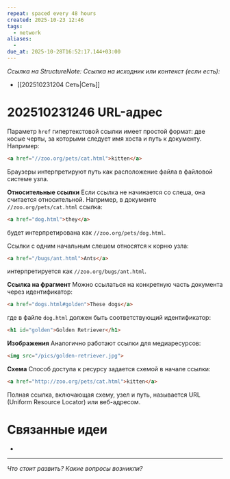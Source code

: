 ```yaml
---
repeat: spaced every 48 hours
created: 2025-10-23 12:46
tags:
  - network
aliases:
  -
due_at: 2025-10-28T16:52:17.144+03:00
---
```

*Ссылка на StructureNote:*
*Ссылка на исходник или контекст (если есть):*
- [[202510231204 Сеть|Сеть]]

# 202510231246 URL-адрес

Параметр `href` гипертекстовой ссылки имеет простой формат: две косые черты, за которыми следует имя хоста и путь к документу. Например:

```html
<a href="//zoo.org/pets/cat.html">kitten</a>
```

Браузеры интерпретируют путь как расположение файла в файловой системе узла.

**Относительные ссылки**
Если ссылка не начинается со слеша, она считается относительной. Например, в документе `//zoo.org/pets/cat.html` ссылка:

```html
<a href="dog.html">they</a>
```

будет интерпретирована как `//zoo.org/pets/dog.html`.

Ссылки с одним начальным слешем относятся к корню узла:

```html
<a href="/bugs/ant.html">Ants</a>
```

интерпретируется как `//zoo.org/bugs/ant.html`.

**Ссылка на фрагмент**
Можно ссылаться на конкретную часть документа через идентификатор:

```html
<a href="dogs.html#golden">These dogs</a>
```

где в файле `dog.html` должен быть соответствующий идентификатор:

```html
<h1 id="golden">Golden Retriever</h1>
```

**Изображения**
Аналогично работают ссылки для медиаресурсов:

```html
<img src="/pics/golden-retriever.jpg">
```

**Схема**
Способ доступа к ресурсу задается схемой в начале ссылки:

```html
<a href="http://zoo.org/pets/cat.html">kitten</a>
```

Полная ссылка, включающая схему, узел и путь, называется URL (Uniform Resource Locator) или веб-адресом.

# Связанные идеи

- 

---

*Что стоит развить? Какие вопросы возникли?*
